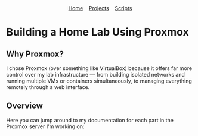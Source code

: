 <div align="center">
  <a href="index">Home</a>&nbsp;&nbsp;&nbsp;
  <a href="projects">Projects</a>&nbsp;&nbsp;&nbsp;
  <a href="scripts">Scripts</a>
</div>


# Building a Home Lab Using Proxmox

## Why Proxmox?
I chose Proxmox (over something like VirtualBox) because it offers far more control over my lab infrastructure — from building 
isolated networks and running multiple VMs or containers simultaneously, to managing everything remotely through
a web interface. 

## Overview
Here you can jump around to my documentation for each part in the Proxmox server I'm working on:


